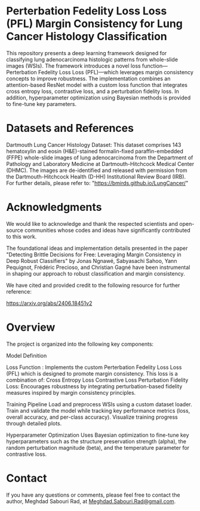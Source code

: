 # Perterbation Fedelity Loss Loss (PFL) Margin Consistency for Lung Cancer Histology Classification
This repository presents a deep learning framework designed for classifying lung adenocarcinoma histologic patterns from whole-slide images (WSIs). The framework introduces a novel loss function—Perterbation Fedelity Loss Loss (PFL)—which leverages margin consistency concepts to improve robustness. The implementation combines an attention-based ResNet model with a custom loss function that integrates cross entropy loss, contrastive loss, and a perturbation fidelity loss. In addition, hyperparameter optimization using Bayesian methods is provided to fine-tune key parameters.
# Datasets and References
Dartmouth Lung Cancer Histology Dataset:
This dataset comprises 143 hematoxylin and eosin (H&E)-stained formalin-fixed paraffin-embedded (FFPE) whole-slide images of lung adenocarcinoma from the Department of Pathology and Laboratory Medicine at Dartmouth-Hitchcock Medical Center (DHMC). The images are de-identified and released with permission from the Dartmouth-Hitchcock Health (D-HH) Institutional Review Board (IRB). For further details, please refer to: "https://bmirds.github.io/LungCancer/"
# Acknowledgments
We would like to acknowledge and thank the respected scientists and open-source communities whose codes and ideas have significantly contributed to this work.

The foundational ideas and implementation details presented in the paper "Detecting Brittle Decisions for Free: Leveraging Margin Consistency in Deep Robust Classifiers" by Jonas Ngnawé, Sabyasachi Sahoo, Yann Pequignot, Frédéric Precioso, and Christian Gagné have been instrumental in shaping our approach to robust classification and margin consistency.

We have cited and provided credit to the following resource for further reference:

https://arxiv.org/abs/2406.18451v2
# Overview
The project is organized into the following key components:

Model Definition 

Loss Function :
    Implements the custom Perterbation Fedelity Loss Loss (PFL) which is designed to promote margin consistency. This loss is a combination of:
        Cross Entropy Loss
        Contrastive Loss
        Perturbation Fidelity Loss: Encourages robustness by integrating perturbation-based fidelity measures inspired by margin consistency principles.
        
Training Pipeline 
        Load and preprocess WSIs using a custom dataset loader.
        Train and validate the model while tracking key performance metrics (loss, overall accuracy, and per-class accuracy).
        Visualize training progress through detailed plots.
        
Hyperparameter Optimization 
    Uses Bayesian optimization to fine-tune key hyperparameters such as the structure preservation strength (alpha), the random perturbation magnitude (beta), and the temperature parameter for contrastive loss.
# Contact
If you have any questions or comments, please feel free to contact the author, Meghdad Sabouri Rad, at Meghdad.Sabouri.Rad@gmail.com.
